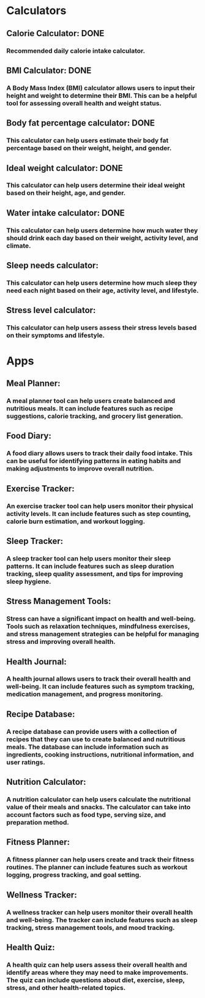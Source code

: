 # Calculators
## Calorie Calculator: DONE
### Recommended daily calorie intake calculator.

## BMI Calculator: DONE
### A Body Mass Index (BMI) calculator allows users to input their height and weight to determine their BMI. This can be a helpful tool for assessing overall health and weight status.

## Body fat percentage calculator: DONE
### This calculator can help users estimate their body fat percentage based on their weight, height, and gender.

## Ideal weight calculator: DONE
### This calculator can help users determine their ideal weight based on their height, age, and gender.

## Water intake calculator: DONE
### This calculator can help users determine how much water they should drink each day based on their weight, activity level, and climate.

## Sleep needs calculator: 
### This calculator can help users determine how much sleep they need each night based on their age, activity level, and lifestyle.

## Stress level calculator: 
### This calculator can help users assess their stress levels based on their symptoms and lifestyle.

# Apps
## Meal Planner: 
### A meal planner tool can help users create balanced and nutritious meals. It can include features such as recipe suggestions, calorie tracking, and grocery list generation.

## Food Diary: 
### A food diary allows users to track their daily food intake. This can be useful for identifying patterns in eating habits and making adjustments to improve overall nutrition.

## Exercise Tracker: 
### An exercise tracker tool can help users monitor their physical activity levels. It can include features such as step counting, calorie burn estimation, and workout logging.

## Sleep Tracker: 
### A sleep tracker tool can help users monitor their sleep patterns. It can include features such as sleep duration tracking, sleep quality assessment, and tips for improving sleep hygiene.

## Stress Management Tools: 
### Stress can have a significant impact on health and well-being. Tools such as relaxation techniques, mindfulness exercises, and stress management strategies can be helpful for managing stress and improving overall health.

## Health Journal: 
### A health journal allows users to track their overall health and well-being. It can include features such as symptom tracking, medication management, and progress monitoring.

## Recipe Database:
### A recipe database can provide users with a collection of recipes that they can use to create balanced and nutritious meals. The database can include information such as ingredients, cooking instructions, nutritional information, and user ratings.

## Nutrition Calculator: 
### A nutrition calculator can help users calculate the nutritional value of their meals and snacks. The calculator can take into account factors such as food type, serving size, and preparation method.

## Fitness Planner: 
### A fitness planner can help users create and track their fitness routines. The planner can include features such as workout logging, progress tracking, and goal setting.

## Wellness Tracker: 
### A wellness tracker can help users monitor their overall health and well-being. The tracker can include features such as sleep tracking, stress management tools, and mood tracking.

## Health Quiz: 
### A health quiz can help users assess their overall health and identify areas where they may need to make improvements. The quiz can include questions about diet, exercise, sleep, stress, and other health-related topics.